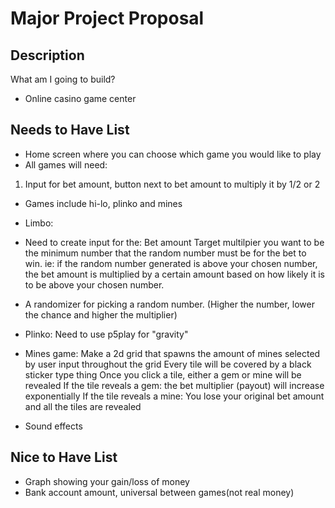 # Major Project Proposal

## Description
What am I going to build?
- Online casino game center

## Needs to Have List
- Home screen where you can choose which game you would like to play
- All games will need:
1. Input for bet amount, button next to bet amount to multiply it by 1/2 or 2
- Games include hi-lo, plinko and mines
- Limbo:
- Need to create input for the: 
Bet amount
Target multilpier you want to be the minimum number that the random number must be for the bet to win. ie: if the random number generated is above your chosen number, the bet amount is multiplied by a certain amount based on how likely it is to be above your chosen number.
- A randomizer for picking a random number. (Higher the number, lower the chance and higher the multiplier)
- Plinko: Need to use p5play for "gravity"
- Mines game:
Make a 2d grid that spawns the amount of mines selected by user input throughout the grid
Every tile will be covered by a black sticker type thing
Once you click a tile, either a gem or mine will be revealed
If the tile reveals a gem:
    the bet multiplier (payout) will increase exponentially
If the tile reveals a mine:
    You lose your original bet amount and all the tiles are revealed


- Sound effects

## Nice to Have List
- Graph showing your gain/loss of money
- Bank account amount, universal between games(not real money)
